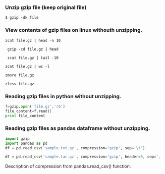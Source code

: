 ### Unzip gzip file (keep original file)
```console
$ gzip -dk file
```

### View contents of gzip files on linux withouth unzipping.

```console
zcat file.gz | head -n 10
```

```console
 gzip -cd file.gz | head
 ```
 
```console
 zcat file.gz | tail -10
```

```console
zcat file.gz | wc -l
```

```console
zmore file.gz
```

```console
zless file.gz
```


### Reading gzip files in python without unzipping.

```python
f=gzip.open('file.gz','rb')
file_content=f.read()
print file_content

```



### Reading gzip files as pandas dataframe without unzipping.

```python
import gzip
import pandas as pd
df = pd.read_csv('sample.txt.gz', compression='gzip', sep='\t')

```

```python
df = pd.read_csv('sample.tar.gz', compression='gzip', header=0, sep=',')
```
Description of compression from pandas.read_csv() function:




